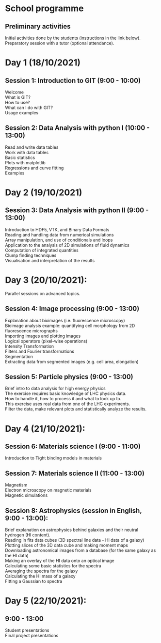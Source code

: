 # School programme

## Preliminary activities

Initial activities done by the students (instructions in the link below).<br />
Preparatory session with a tutor (optional attendance).

# Day 1 (18/10/2021)

## Session 1: Introduction to GIT (9:00 - 10:00)<br />
Welcome<br />
What is GIT?<br />
How to use?<br />
What can I do with GIT?<br />
Usage examples<br />

## Session 2: Data Analysis with python I (10:00 - 13:00)
Read and write data tables<br />
Work with data tables<br />
Basic statistics<br />
Plots with matplotlib<br />
Regressions and curve fitting<br />
Examples

# Day 2 (19/10/2021)

## Session 3: Data Analysis with python II (9:00 - 13:00)
Introduction to HDF5, VTK, and Binary Data Formats<br />
Reading and handling data from numerical simulations<br />
Array manipulation, and use of conditionals and loops<br />
Application to the analysis of 2D simulations of fluid dynamics<br />
Computation of integrated quantities<br />
Clump finding techniques<br />
Visualisation and interpretation of the results

# Day 3 (20/10/2021):
Parallel sessions on advanced topics.

## Session 4: Image processing (9:00 - 13:00)
Explanation about bioimages (i.e. fluorescence microscopy)<br />
Bioimage analysis example: quantifying cell morphology from 2D fluorescence micrographs<br />
Importing images and plotting images<br />
Logical operators (pixel-wise operations)<br />
Intensity Transformation<br />
Filters and Fourier transformations<br />
Segmentation<br />
Extracting data from segmented images (e.g. cell area, elongation)

## Session 5: Particle physics (9:00 - 13:00)
Brief intro to data analysis for high energy physics<br />
The exercise requires basic knowledge of LHC physics data.<br />
How to handle it, how to process it and what to look up to.<br />
This exercise uses real data from one of the LHC experiments.<br />
Filter the data, make relevant plots and statistically analyze the results.

# Day 4 (21/10/2021):

## Session 6: Materials science I (9:00 - 11:00)
Introduction to Tight binding models in materials

## Session 7: Materials science II (11:00 - 13:00)
Magnetism<br />
Electron microscopy on magnetic materials<br />
Magnetic simulations

## Session 8: Astrophysics (session in English, 9:00 - 13:00):
Brief explanation on astrophysics behind galaxies and their neutral hydrogen (HI content).<br />
Reading in fits data cubes (3D spectral line data - HI data of a galaxy)<br />
Plotting slices of the 3D data cube and making moment maps<br />
Downloading astronomical images from a database (for the same galaxy as the HI data)<br />
Making an overlay of the HI data onto an optical image<br />
Calculating some basic statistics for the spectra<br />
Averaging the spectra for the galaxy<br />
Calculating the HI mass of a galaxy<br />
Fitting a Gaussian to spectra


# Day 5 (22/10/2021):
## 9:00 - 13:00
Student presentations<br />
Final project presentations
